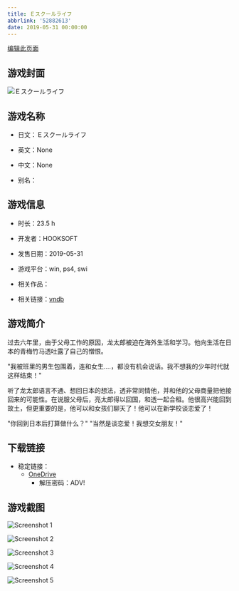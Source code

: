 ```yaml
---
title: Ｅスクールライフ
abbrlink: '52882613'
date: 2019-05-31 00:00:00
---
```

[编辑此页面](https://github.com/ACG-3/ADV3-source/blob/main/source/_posts/games/%EF%BC%A5%E3%82%B9%E3%82%AF%E3%83%BC%E3%83%AB%E3%83%A9%E3%82%A4%E3%83%95.md)

## 游戏封面

![Ｅスクールライフ](https://pan.timero.xyz/d/onedrive/img_lib_001/%EF%BC%A5%E3%82%B9%E3%82%AF%E3%83%BC%E3%83%AB%E3%83%A9%E3%82%A4%E3%83%95_cover.avif)


## 游戏名称

- 日文：Ｅスクールライフ
- 英文：None
- 中文：None

- 别名：


## 游戏信息

- 时长：23.5 h
- 开发者：HOOKSOFT
- 发售日期：2019-05-31
- 游戏平台：win, ps4, swi
- 相关作品：

- 相关链接：[vndb](https://vndb.org/v24935)


## 游戏简介

过去六年里，由于父母工作的原因，龙太郎被迫在海外生活和学习。他向生活在日本的青梅竹马透吐露了自己的憎恨。

"我被班里的男生包围着，连和女生....，都没有机会说话。我不想我的少年时代就这样结束！"

听了龙太郎语言不通、想回日本的想法，透非常同情他，并和他的父母商量把他接回来的可能性。在说服父母后，亮太郎得以回国，和透一起合租。他很高兴能回到故土，但更重要的是，他可以和女孩们聊天了！他可以在新学校谈恋爱了！

"你回到日本后打算做什么？"
"当然是谈恋爱！我想交女朋友！"




## 下载链接

- 稳定链接：
    - [OneDrive](https://pan.timero.xyz/onedrive/adv_lib_001/%EF%BC%A5%E3%82%B9%E3%82%AF%E3%83%BC%E3%83%AB%E3%83%A9%E3%82%A4%E3%83%95)
        - 解压密码：ADV!



## 游戏截图


![Screenshot 1](https://pan.timero.xyz/d/onedrive/img_lib_001/%EF%BC%A5%E3%82%B9%E3%82%AF%E3%83%BC%E3%83%AB%E3%83%A9%E3%82%A4%E3%83%95_Screenshot_1.avif)

![Screenshot 2](https://pan.timero.xyz/d/onedrive/img_lib_001/%EF%BC%A5%E3%82%B9%E3%82%AF%E3%83%BC%E3%83%AB%E3%83%A9%E3%82%A4%E3%83%95_Screenshot_2.avif)

![Screenshot 3](https://pan.timero.xyz/d/onedrive/img_lib_001/%EF%BC%A5%E3%82%B9%E3%82%AF%E3%83%BC%E3%83%AB%E3%83%A9%E3%82%A4%E3%83%95_Screenshot_3.avif)

![Screenshot 4](https://pan.timero.xyz/d/onedrive/img_lib_001/%EF%BC%A5%E3%82%B9%E3%82%AF%E3%83%BC%E3%83%AB%E3%83%A9%E3%82%A4%E3%83%95_Screenshot_4.avif)

![Screenshot 5](https://pan.timero.xyz/d/onedrive/img_lib_001/%EF%BC%A5%E3%82%B9%E3%82%AF%E3%83%BC%E3%83%AB%E3%83%A9%E3%82%A4%E3%83%95_Screenshot_5.avif)

